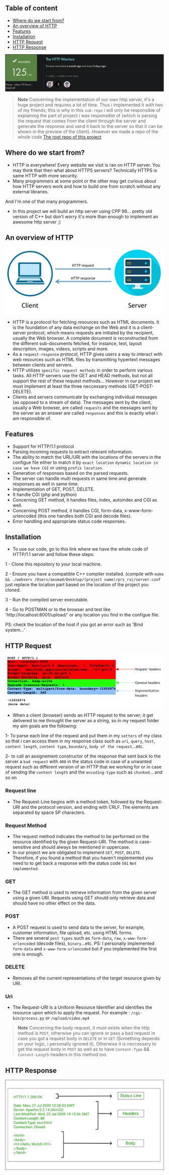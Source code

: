 ## Table of content

- [Where do we start from?](#where-do-we-start-from)
- [An overview of HTTP](#an-overview-of-http)
- [Features](#features)
- [Installation](#installation)
- [HTTP Request](#http-request)
- [HTTP Response](#http-response)


![alt text](https://github.com/aoumad/42_webserv/blob/main/images/results.png)

> **Note**
> Concerning the implementation of our own http server, it's a huge project and requires a lot of time. Thus i implemented it with two of my friends; this is why in this `sub-repo` i will only be responsible of explaining the part of project i was responsible of (which is parsing the request that comes from the client through the server and generate the response and send it back to the server so that it can be shown in the preview of the client). However we made a repo of the whole code [The root repo of this project](https://github.com/yismaili/webserv)

## Where do we start from?

- HTTP is everywhere! Every website we visit is ran on HTTP server. You may think that then what about HTTPS servers? Technically HTTPS is same HTTP with more security.
- Many programmers at some point or the other may get curious about how HTTP servers work and how to build one from scratch without any external libraries.

And I'm one of that many programmers.

- In this project we will build an http server using CPP 98... pretty old version of C++ but don't worry it's more than enough to implement an awesome http server ;)

## An overview of HTTP

![alt text](https://github.com/aoumad/42_webserv/blob/main/images/http%20communication.png)

- HTTP is a protocol for fetching resources such as HTML documents. It is the foundation of any data exchange on the Web and it is a client-server protocol, which means requests are initialed by the recipient, usually the Web browser. A complete document is reconstructed from the different sub-documents fetched, for instance, text, layout description, images, videos, scripts and more.
- As a `request-response` protocol, HTTP gives users a way to interact with web resources such as HTML files by transmitting hypertext messages between clients and servers.
- HTTP utilizes `specific request methods` in order to perform various tasks. All HTTP servers use the GET and HEAD methods, but not all support the rest of these request methods... However in our project we must implement at least the three neccessary methods (GET-POST-DELETE).
- Clients and servers communicate by exchanging individual messages (as opposed to a stream of data). The messages sent by the client, usually a Web browser, are called `requests` and the messages sent by the server as an answer are called `responses` and this is exactly what i am responsible of.

## Features
- Support for HTTP/1.1 protocol
- Parsing incoming requests to extract relevant information.
- The ability to match the URL/URI with the locations of the servers in the configue file either to match it by `exact location` `dynamic location in case we have CGI` or using `prefix location`.
- Generation of responses based on the parsed requests.
- The server can handle multi requests in same time and generate responses as well in same time.
- Implementation of GET, POST, DELETE.
- It handle CGI (php and python)
- Concerning GET method, it handles files, index, autoindex and CGI as well.
- Concerning POST method, it handles CGI, form-data, x-www-form-urlencoded (this one handles both CGI and decode files).
- Error handling and appropriate status code responses.

## Installation
- To use our code, go to this link where we have the whole code of HTTP/1.1 server and follow these steps:

1 - Clone this repository to your local machine.

2 - Ensure you have a compatible C++ compiler installed. (compile with `make && ./webserv /Users/aoumad/Desktop/(project name)/prs_rsc/server.conf` just replace the location part based on the location of the project you cloned.

3 - Run the compiled server executable.

4 - Go to POSTMAN or to the browser and test like 'http://localhost:8001/upload/' or any location you find in the configue file.

PS: check the location of the host if you got an error such as 'Bind system...'

## HTTP Request

![alt text](https://github.com/aoumad/42_webserv/blob/main/images/http_request_headers3.png)

- When a client (browser) sends an HTTP request to the server; it get delivered to me throught the server as a string, so in my request folder my aim goals are the following:

1- To parse each line of the request and put them in my `setters` of my class so that i can access them in my response class such as `uri`, `query`, `host`, `content length`, `content type`, `boundary`, `body of the request`...etc.

2- to call an assignement constructor of the response that sent back to the server a `bad request` with `400` in the status code in case of a unwanted request such as different version of an HTTP that we working for or in case of sending the `content length` and the `encoding-type` such as `chunked`... and so on

### Request line
- The Request-Line begins with a method token, followed by the Request-URI and the protocol version, and ending with CRLF. The elements are separated by space SP characters.

### Request Method
- The request method indicates the method to be performed on the resource identified by the given Request-URI. The method is case-sensitive and should always be mentioned in uppercase.
- In our project we are obligated to implement `GET`, `POST`, `DELETE`. Therefore, if you found a method that you haven't implemented you need to to get back a response with the status code `501` `Not implemented`.

### GET
- The GET method is used to retrieve information from the given server using a given URI. Requests using GET should only retrieve data and should have no other effect on the data.

### POST
- A POST request is used to send data to the server, for example, customer information, file upload, etc. using HTML forms.
- There are several `post types` such as `form-data`, `raw`, `x-www-form-urlencoded` (decode files), `binary`...etc.
PS: I personally implemented `form-data` and `x-www-form-urlencoded` but if you implemented the first one is enough.

###  DELETE
- Removes all the current representations of the target resource given by URI.

### Uri
- The Request-URI is a Uniform Resource Identifier and identifies the resource upon which to apply the request. For example : `/cgi-bin/process.py` or `/upload/video.mp4`

> **Note**
> Concerning the body request, it must exists when the http method is `POST`, otherwise you can ignore or pass a bad request in case you got a request body in `DELETE` or in `GET` (Something depends on your logic, i personally ignored it), Otherwise it is neccessary to get the request body in `POST` as well as to have `Content-Type` && `Content-Length` headers in this method too.

## HTTP Response

![alt text](https://github.com/aoumad/42_webserv/blob/main/images/http_response.png)
